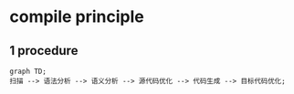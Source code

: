 # compile principle

## 1 procedure

```mermaid
graph TD;
扫描 --> 语法分析 --> 语义分析 --> 源代码优化 --> 代码生成 --> 目标代码优化;
```
